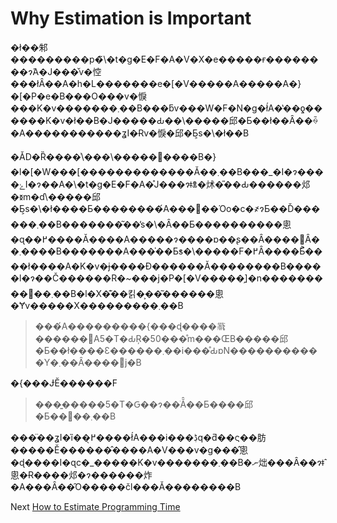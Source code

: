 # Why Estimation is Important
[//]: # (Version:1.0.0)
�ł��邾���������p�̃\�t�g�E�F�A�V�X�e�����ғ��������ɂ́A�J���̌v�悾���łȂ��A�h�L�������e�[�V�����A�����A�}�[�P�e�B���O���v�悷���K�v�������܂��B���ƃv���W�F�N�g�ł́A�̔��ƍ������K�v�ł��B�J�����Ԃ��\�����邱�Ƃ��ł��Ȃ��ꍇ�A�����������ʓI�Ɍv�悷�邱�Ƃ͕s�\�ł��B

�ǍD�Ȑ����͗\���\�����񋟂����B�}�l�[�W���[�������������Ă��܂��B���_�I�ɂ����ۓI�ɂ��A�\�t�g�E�F�A�̊J���ɂǂꂭ�炢�̎��Ԃ������邩�𐳊m�ɗ\�����邱�Ƃ͕s�\�ł����Ƃ��������́A���΂��Όo�c�҂ɂƂ��Ď������܂��B�������͂��̕s�\�Ȃ��Ƃ����������悤�ɋ��߂����Ă����A�����ɂ����ɒ��ʂ��Ȃ����΂Ȃ��܂����B�������A���̍��Ƃ̕s�\�����F�߂Ȃ����Ƃ͐����ł����A�K�v�ɉ����Đ������Ă��������B�����l�ɂ��Č������R�~���j�P�[�V�����̗]�n���������񂠂��܂��B�l�X�͊��킭�͕��͂������悤�Ɏv�����X���������܂��B

>���́A���������{���ɖ����𗝉������΁A5�T�ԂŖ�50���̊m���ŒB�����邱�Ƃ��ł����Ɛ������܂��i���̊ԂɒN�����������Y�܂��Ȃ����΁j�B

�{���ɈӖ������F

>���͍�����5�T�Ԍ��ɂ��ׂĂ̂��Ƃ����邱�Ƃ��񑩂��܂��B

���̈��ʓI�ȉ��߂̖����ł́A���i���ڋq�ƌ��ς��肪�����Ӗ������̂����A�V���v�g���̂悤�ɖ����I�ɋc�_�����K�v�������܂��B�ނ炪���Ȃ��ɂǂ̂悤�Ɍ����邩�ɂ������炸�A���Ȃ��̑O�����čl���Ă��������B

Next [How to Estimate Programming Time](02-How-to-Estimate-Programming-Time.md)
